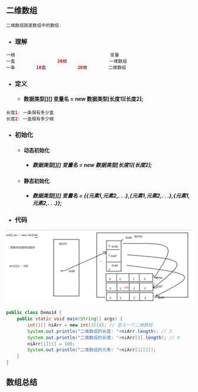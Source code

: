 ## 二维数组

```java
二维数组就是数组中的数组.
```

* ### 理解

```java
一根                                    变量
一盒                20根                一维数组
一条        10盒            20根        二维数组
```

* ### 定义

  * #### 数据类型\[\]\[\] 变量名 = new 数据类型\[长度1\]\[长度2\];

```java
长度1: 一条烟有多少盒
长度2: 一盒烟有多少根
```

* ### 初始化

  * #### 动态初始化

    * ##### 数据类型\[\]\[\] 变量名 = new 数据类型\[长度1\]\[长度2\];
  * #### 静态初始化

    * ##### 数据类型\[\]\[\] 变量名 = {{元素1,元素2,. . .},{元素1,元素2,. . .},{元素1,元素2,. . .}};
* ### 代码

![](/assets/二维数组.png)

```java
public class Demo14 {
    public static void main(String[] args) {
        int[][] niArr = new int[3][4]; // 定义一个二维数组
        System.out.println("二维数组的长度: "+niArr.length); // 3
        System.out.println("二维数组的长度: "+niArr[1].length); // 4
        niArr[1][1] = 100;
        System.out.println("二维数组的元素: "+niArr[1][1]);
    }
}
```

## 数组总结